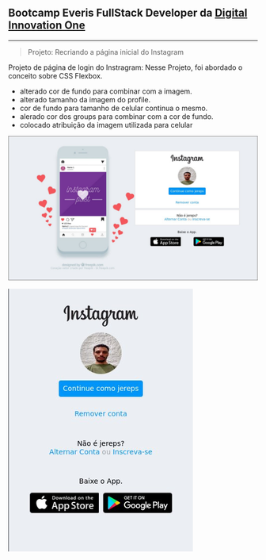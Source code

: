 ## Bootcamp Everis FullStack Developer da [Digital Innovation One](https://digitalinnovation.one)

---

> Projeto: Recriando a página inicial do Instagram

Projeto de página de login do Instragram: Nesse Projeto, foi abordado o conceito sobre CSS Flexbox.

- alterado cor de fundo para combinar com a imagem.
- alterado tamanho da imagem do profile.
- cor de fundo para tamanho de celular continua o mesmo.
- alerado cor dos groups para combinar com a cor de fundo.
- colocado atribuição da imagem utilizada para celular

![alt](img/final.jpg)

![alt](img/final2.jpg)